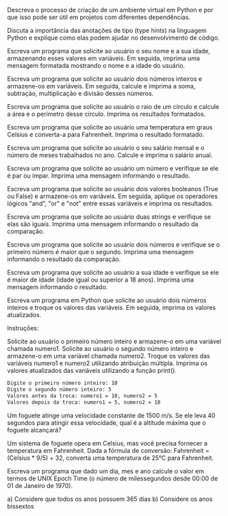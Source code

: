 Descreva o processo de criação de um ambiente virtual em Python e por que isso pode ser útil em projetos com diferentes dependências.

Discuta a importância das anotações de tipo (type hints) na linguagem Python e explique como elas podem ajudar no desenvolvimento de código.

Escreva um programa que solicite ao usuário o seu nome e a sua idade, armazenando esses valores em variáveis. Em seguida, imprima uma mensagem formatada mostrando o nome e a idade do usuário.

Escreva um programa que solicite ao usuário dois números inteiros e armazene-os em variáveis. Em seguida, calcule e imprima a soma, subtração, multiplicação e divisão desses números.

Escreva um programa que solicite ao usuário o raio de um círculo e calcule a área e o perímetro desse círculo. Imprima os resultados formatados.

Escreva um programa que solicite ao usuário uma temperatura em graus Celsius e converta-a para Fahrenheit. Imprima o resultado formatado.

Escreva um programa que solicite ao usuário o seu salário mensal e o número de meses trabalhados no ano. Calcule e imprima o salário anual.

Escreva um programa que solicite ao usuário um número e verifique se ele é par ou ímpar. Imprima uma mensagem informando o resultado.

Escreva um programa que solicite ao usuário dois valores booleanos (True ou False) e armazene-os em variáveis. Em seguida, aplique os operadores lógicos "and", "or" e "not" entre essas variáveis e imprima os resultados.

Escreva um programa que solicite ao usuário duas strings e verifique se elas são iguais. Imprima uma mensagem informando o resultado da comparação.

Escreva um programa que solicite ao usuário dois números e verifique se o primeiro número é maior que o segundo. Imprima uma mensagem informando o resultado da comparação.

Escreva um programa que solicite ao usuário a sua idade e verifique se ele é maior de idade (idade igual ou superior a 18 anos). Imprima uma mensagem informando o resultado.

Escreva um programa em Python que solicite ao usuário dois números inteiros e troque os valores das variáveis. Em seguida, imprima os valores atualizados.

Instruções:

Solicite ao usuário o primeiro número inteiro e armazene-o em uma variável chamada numero1.
Solicite ao usuário o segundo número inteiro e armazene-o em uma variável chamada numero2.
Troque os valores das variáveis numero1 e numero2 utilizando atribuição múltipla.
Imprima os valores atualizados das variáveis utilizando a função print().

```sh
Digite o primeiro número inteiro: 10
Digite o segundo número inteiro: 5
Valores antes da troca: numero1 = 10, numero2 = 5
Valores depois da troca: numero1 = 5, numero2 = 10

```

Um foguete atinge uma velocidade constante de 1500 m/s. Se ele leva 40 segundos para atingir essa velocidade, qual é a altitude máxima que o foguete alcançará?


Um sistema de foguete opera em Celsius, mas você precisa fornecer a temperatura em Fahrenheit. Dada a fórmula de conversão: Fahrenheit = (Celsius * 9/5) + 32, converta uma temperatura de 25°C para Fahrenheit.


Escreva um programa que dado um dia, mes e ano calcule o valor em termos de UNIX Epoch﻿ Time (o número de milessegundos desde 00:00 de 01 de Janeiro de 1970).

a) Considere que todos os anos possuem 365 dias
b) Considere os anos bissextos


